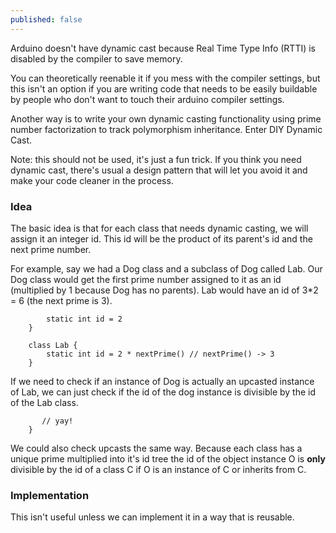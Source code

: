 ```yaml
---
published: false
---
```

Arduino doesn't have dynamic cast because Real Time Type Info (RTTI) is disabled by the compiler to save memory.

You can theoretically reenable it if you mess with the compiler settings, but this isn't an option if you are writing code that needs to be easily buildable by people who don't want to touch their arduino compiler settings.

Another way is to write your own dynamic casting functionality using prime number factorization to track polymorphism inheritance. Enter DIY Dynamic Cast.

Note: this should not be used, it's just a fun trick. If you think you need dynamic cast, there's usual a design pattern that will let you avoid it and make your code cleaner in the process.

### Idea

The basic idea is that for each class that needs dynamic casting, we will assign it an integer id. This id will be the product of its parent's id and the next prime number.

For example, say we had a Dog class and a subclass of Dog called Lab. Our Dog class would get the first prime number assigned to it as an id (multiplied by 1 because Dog has no parents). Lab would have an id of 3\*2 = 6 (the next prime is 3).

``` class Dog {
		static int id = 2
	}
    
    class Lab {
 		static int id = 2 * nextPrime() // nextPrime() -> 3
	}
```

If we need to check if an instance of Dog is actually an upcasted instance of Lab, we can just check if the id of the dog instance is divisible by the id of the Lab class.

``` if (dog.id % Lab.id == 0) {
       // yay!
	}
```

We could also check upcasts the same way. Because each class has a unique prime multiplied into it's id tree the id of the object instance O is **only** divisible by the id of a class C if O is an instance of C or inherits from C.

### Implementation
    
    
This isn't useful unless we can implement it in a way that is reusable.